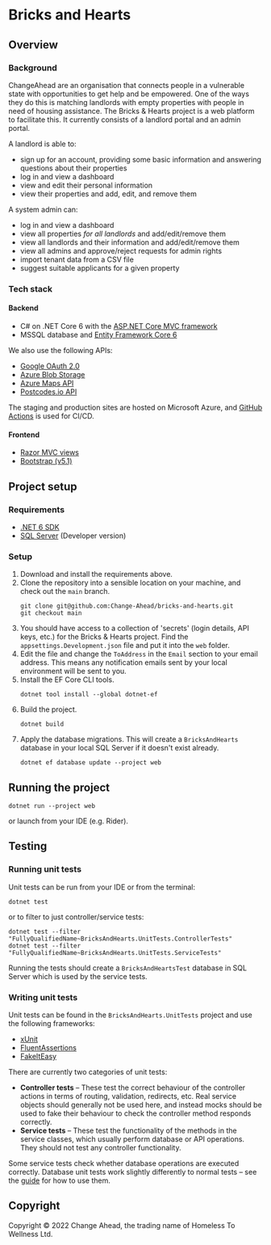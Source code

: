 # Bricks and Hearts

## Overview

### Background

ChangeAhead are an organisation that connects people in a vulnerable state with opportunities to get help and be
empowered. One of the ways they do this is matching landlords with empty properties with people in need of housing
assistance. The Bricks & Hearts project is a web platform to facilitate this. It currently consists of a landlord
portal and an admin portal.

A landlord is able to:

* sign up for an account, providing some basic information and answering questions about their properties
* log in and view a dashboard
* view and edit their personal information
* view their properties and add, edit, and remove them

A system admin can:

* log in and view a dashboard
* view all properties _for all landlords_ and add/edit/remove them
* view all landlords and their information and add/edit/remove them
* view all admins and approve/reject requests for admin rights
* import tenant data from a CSV file
* suggest suitable applicants for a given property

### Tech stack

#### Backend

* C# on .NET Core 6
  with the [ASP.NET Core MVC framework](https://docs.microsoft.com/en-us/aspnet/core/mvc/overview?view=aspnetcore-6.0)
* MSSQL database and [Entity Framework Core 6](https://docs.microsoft.com/en-us/ef/core/)

We also use the following APIs:

* [Google OAuth 2.0](https://docs.microsoft.com/en-us/aspnet/core/security/authentication/social/google-logins?view=aspnetcore-6.0)
* [Azure Blob Storage](https://docs.microsoft.com/en-us/azure/storage/blobs/)
* [Azure Maps API](https://docs.microsoft.com/en-us/azure/azure-maps/)
* [Postcodes.io API](https://postcodes.io/)

The staging and production sites are hosted on Microsoft Azure, and [GitHub Actions](https://docs.github.com/en/actions)
is used for CI/CD.

#### Frontend

* [Razor MVC views](https://docs.microsoft.com/en-us/aspnet/core/mvc/views/overview?view=aspnetcore-6.0)
* [Bootstrap (v5.1)](https://getbootstrap.com/docs/5.1/getting-started/introduction/)

## Project setup

### Requirements

* [.NET 6 SDK](https://dotnet.microsoft.com/en-us/download)
* [SQL Server](https://www.microsoft.com/en-gb/sql-server/sql-server-downloads) (Developer version)

### Setup

1. Download and install the requirements above.
2. Clone the repository into a sensible location on your machine, and check out the `main` branch.
    ```shell
    git clone git@github.com:Change-Ahead/bricks-and-hearts.git
    git checkout main
    ```
3. You should have access to a collection of 'secrets' (login details, API keys, etc.) for the Bricks & Hearts project.
   Find the `appsettings.Development.json` file and put it into the `web` folder.
4. Edit the file and change the `ToAddress` in the `Email` section to your email address. This means any notification
   emails sent by your local environment will be sent to you.
5. Install the EF Core CLI tools.
    ```shell
   dotnet tool install --global dotnet-ef
   ```
6. Build the project.
    ```shell
   dotnet build
    ```
7. Apply the database migrations. This will create a `BricksAndHearts` database in your local SQL Server if it doesn't
   exist already.
    ```shell
   dotnet ef database update --project web
    ```

## Running the project

```shell
dotnet run --project web
```

or launch from your IDE (e.g. Rider).

## Testing

### Running unit tests

Unit tests can be run from your IDE or from the terminal:

```shell
dotnet test
```

or to filter to just controller/service tests:

```shell
dotnet test --filter "FullyQualifiedName~BricksAndHearts.UnitTests.ControllerTests"
dotnet test --filter "FullyQualifiedName~BricksAndHearts.UnitTests.ServiceTests"
```

Running the tests should create a `BricksAndHeartsTest` database in SQL Server which is used by the service tests.

### Writing unit tests

Unit tests can be found in the `BricksAndHearts.UnitTests` project and use the following frameworks:

* [xUnit](https://xunit.net/)
* [FluentAssertions](https://fluentassertions.com/introduction)
* [FakeItEasy](https://fakeiteasy.readthedocs.io/en/stable/)

There are currently two categories of unit tests:

* **Controller tests** – These test the correct behaviour of the controller actions in terms of routing, validation,
  redirects, etc. Real service objects should generally not be used here, and instead mocks should be used to fake their
  behaviour to check the controller method responds correctly.
* **Service tests** – These test the functionality of the methods in the service classes, which usually perform database
  or API operations. They should not test any controller functionality.

Some service tests check whether database operations are executed correctly. Database unit tests work slightly
differently to normal tests &ndash; see the [guide](DATABASE_UNIT_TESTS.MD) for how to use them.

## Copyright

Copyright © 2022 Change Ahead, the trading name of Homeless To Wellness Ltd.
